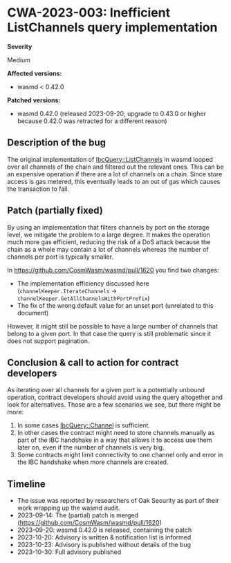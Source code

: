 # CWA-2023-003: Inefficient ListChannels query implementation

**Severity**

Medium

**Affected versions:**

- wasmd < 0.42.0

**Patched versions:**

- wasmd 0.42.0 (released 2023-09-20; upgrade to 0.43.0 or higher because 0.42.0 was retracted for a different reason)

## Description of the bug

The original implementation of [IbcQuery::ListChannels](https://github.com/CosmWasm/cosmwasm/blob/v1.4.1/packages/std/src/query/ibc.rs#L16-L20)
in wasmd looped over all channels of the chain and filtered out the relevant ones.
This can be an expensive operation if there are a lot of channels on a chain.
Since store access is gas metered, this eventually leads to an out of gas which causes
the transaction to fail.

## Patch (partially fixed)

By using an implementation that filters channels by port on the storage level, we
mitigate the problem to a large degree.
It makes the operation much more gas efficient, reducing
the risk of a DoS attack because the chain as a whole may contain a lot of channels
whereas the number of channels per port is typically smaller.

In https://github.com/CosmWasm/wasmd/pull/1620 you find two changes:

- The implementation efficiency discussed here (`channelKeeper.IterateChannels` -> `channelKeeper.GetAllChannelsWithPortPrefix`)
- The fix of the wrong default value for an unset port (unrelated to this document)

However, it might still be possible to have a large number of channels that belong to
a given port. In that case the query is still problematic since it does not support pagination.

## Conclusion & call to action for contract developers

As iterating over all channels for a given port is a potentially unbound operation,
contract developers should avoid using the query altogether and look for alternatives.
Those are a few scenarios we see, but there might be more:

1. In some cases [IbcQuery::Channel](https://github.com/CosmWasm/cosmwasm/blob/v1.4.1/packages/std/src/query/ibc.rs#L21-L29) is sufficient.
2. In other cases the contract might need to store channels manually as part of the IBC handshake
   in a way that allows it to access use them later on, even if the number of channels is very big.
3. Some contracts might limit connectivity to one channel only and error in the IBC handshake when more channels are created.

## Timeline

- The issue was reported by researchers of Oak Security as part of their work wrapping up the wasmd audit.
- 2023-09-14: The (partial) patch is merged (https://github.com/CosmWasm/wasmd/pull/1620)
- 2023-09-20: wasmd 0.42.0 is released, containing the patch
- 2023-10-20: Advisory is written & notification list is informed
- 2023-10-23: Advisory is published without details of the bug
- 2023-10-30: Full advisory published
